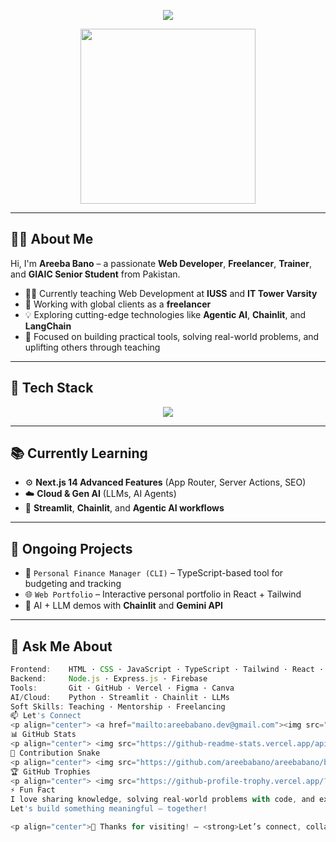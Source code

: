 <!-- Profile Banner -->
<p align="center">
  <img src="https://readme-typing-svg.herokuapp.com?font=Fira+Code&size=24&pause=1000&color=F77F00&center=true&vCenter=true&width=1000&lines=Hi+there+%F0%9F%91%8B+I'm+Areeba+Bano!;Web+Developer+%7C+Trainer+%7C+Freelancer+%7C+AI+Explorer;Building+Modern+Web+Apps+%26+Smart+AI+Tools..." />
</p>

<p align="center">
  <img src="https://media.giphy.com/media/3ohhwytHcusSCXXOUg/giphy.gif" width="280"/>
</p>

---

## 👩‍💻 About Me

Hi, I'm **Areeba Bano** – a passionate **Web Developer**, **Freelancer**, **Trainer**, and **GIAIC Senior Student** from Pakistan.

- 👩‍🏫 Currently teaching Web Development at **IUSS** and **IT Tower Varsity**
- 💼 Working with global clients as a **freelancer**
- 💡 Exploring cutting-edge technologies like **Agentic AI**, **Chainlit**, and **LangChain**
- 🎯 Focused on building practical tools, solving real-world problems, and uplifting others through teaching

---

## 🚀 Tech Stack

<div align="center">
  <img src="https://skillicons.dev/icons?i=html,css,js,ts,tailwind,react,next,nodejs,python,streamlit,git,github,vercel,firebase,figma,vscode" />
</div>

---

## 📚 Currently Learning

- ⚙️ **Next.js 14 Advanced Features** (App Router, Server Actions, SEO)
- ☁️ **Cloud & Gen AI** (LLMs, AI Agents)
- 🤖 **Streamlit**, **Chainlit**, and **Agentic AI workflows**

---

## 🔭 Ongoing Projects

- 💼 `Personal Finance Manager (CLI)` – TypeScript-based tool for budgeting and tracking
- 🌐 `Web Portfolio` – Interactive personal portfolio in React + Tailwind
- 🤖 AI + LLM demos with **Chainlit** and **Gemini API**

---

## 💬 Ask Me About

```ts
Frontend:    HTML · CSS · JavaScript · TypeScript · Tailwind · React · Next.js
Backend:     Node.js · Express.js · Firebase
Tools:       Git · GitHub · Vercel · Figma · Canva
AI/Cloud:    Python · Streamlit · Chainlit · LLMs
Soft Skills: Teaching · Mentorship · Freelancing
📫 Let's Connect
<p align="center"> <a href="mailto:areebabano.dev@gmail.com"><img src="https://img.shields.io/badge/Gmail-D14836?style=for-the-badge&logo=gmail&logoColor=white"/></a> <a href="https://linkedin.com/in/areebabano" target="_blank"><img src="https://img.shields.io/badge/LinkedIn-0077B5?style=for-the-badge&logo=linkedin&logoColor=white"/></a> <a href="https://github.com/areebabano" target="_blank"><img src="https://img.shields.io/badge/GitHub-100000?style=for-the-badge&logo=github&logoColor=white"/></a> </p>
📊 GitHub Stats
<p align="center"> <img src="https://github-readme-stats.vercel.app/api?username=areebabano&show_icons=true&theme=gruvbox" /> <br /> <img src="https://github-readme-stats.vercel.app/api/top-langs/?username=areebabano&layout=compact&theme=gruvbox" /> </p>
🐍 Contribution Snake
<p align="center"> <img src="https://github.com/areebabano/areebabano/blob/output/github-contribution-grid-snake.svg" /> </p>
🏆 GitHub Trophies
<p align="center"> <img src="https://github-profile-trophy.vercel.app/?username=areebabano&theme=darkhub&no-frame=true&margin-w=10" /> </p>
⚡ Fun Fact
I love sharing knowledge, solving real-world problems with code, and exploring the future with AI.
Let's build something meaningful — together!

<p align="center">💖 Thanks for visiting! — <strong>Let’s connect, collaborate, and create.</strong> 💻🌍</p> ```
